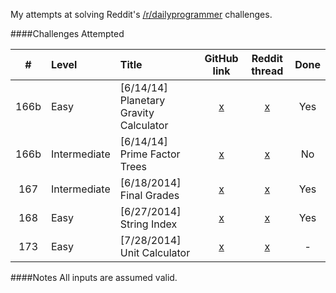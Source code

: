My attempts at solving Reddit's [/r/dailyprogrammer](http://www.reddit.com/r/dailyprogrammer/) challenges.

####Challenges Attempted

|  #  | Level | Title | GitHub link | Reddit thread | Done |
| :-: | :---- | :---- | :---------: | :-----------: | :--: |
| 166b | Easy | [6/14/14] Planetary Gravity Calculator | [x](https://github.com/dsoegijono/dailyprogrammer/tree/master/166b_easy) | [x](http://www.reddit.com/r/dailyprogrammer/comments/284mep/6142014_challenge_166b_easy_planetary_gravity/) | Yes |
| 166b | Intermediate | [6/14/14] Prime Factor Trees | [x](https://github.com/dsoegijono/dailyprogrammer/tree/master/166b_intermediate) | [x](http://www.reddit.com/r/dailyprogrammer/comments/284uhh/6142014_challenge_166b_intermediate_prime_factor/) | No |
| 167 | Intermediate | [6/18/2014] Final Grades | [x](https://github.com/dsoegijono/dailyprogrammer/tree/master/167_inter) | [x](http://www.reddit.com/r/dailyprogrammer/comments/28gq9b/6182014_challenge_167_intermediate_final_grades/) | Yes |
| 168 | Easy | [6/27/2014] String Index | [x](https://github.com/dsoegijono/dailyprogrammer/tree/master/168_easy) | [x](http://www.reddit.com/r/dailyprogrammer/comments/299hvt/6272014_challenge_168_easy_string_index/) | Yes |
| 173 | Easy | [7/28/2014] Unit Calculator | [x](https://github.com/dsoegijono/dailyprogrammer/tree/master/173_easy) | [x](http://www.reddit.com/r/dailyprogrammer/comments/2bxntq/7282014_challenge_173_easy_unit_calculator/) | - |

####Notes
All inputs are assumed valid.
